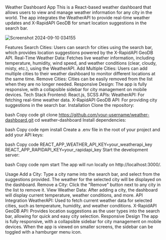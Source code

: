 Weather Dashboard App
This is a React-based weather dashboard that allows users to view and manage weather information for any city in the world. The app integrates the WeatherAPI to provide real-time weather updates and X-RapidAPI GeoDB for smart location suggestions in the search bar.

![Screenshot 2024-09-10 034155](https://github.com/user-attachments/assets/63f5f742-b5c1-4df8-856f-2511992d363b)


Features
Search Cities: Users can search for cities using the search bar, which provides location suggestions powered by the X-RapidAPI GeoDB API.
Real-Time Weather Data: Fetches live weather information, including temperature, humidity, wind speed, and weather conditions (clear, cloudy, misty, etc.), using the WeatherAPI.
Add Multiple Cities: Users can add multiple cities to their weather dashboard to monitor different locations at the same time.
Remove Cities: Cities can be easily removed from the list when they are no longer needed.
Responsive Design: The app is fully responsive, with a collapsible sidebar for city management on mobile devices.
Tech Stack
Frontend: React.js, SCSS
APIs:
WeatherAPI: For fetching real-time weather data.
X-RapidAPI GeoDB API: For providing city suggestions in the search bar.
Installation
Clone the repository:

bash
Copy code
git clone https://github.com/your-username/weather-dashboard.git
cd weather-dashboard
Install dependencies:

bash
Copy code
npm install
Create a .env file in the root of your project and add your API keys:

bash
Copy code
REACT_APP_WEATHER_API_KEY=your_weatherapi_key
REACT_APP_RAPIDAPI_KEY=your_rapidapi_key
Start the development server:

bash
Copy code
npm start
The app will run locally on http://localhost:3000/.

Usage
Add a City: Type a city name into the search bar, and select from the suggestions provided. The weather for the selected city will be displayed on the dashboard.
Remove a City: Click the "Remove" button next to any city in the list to remove it.
View Weather Data: After adding a city, the dashboard will display current temperature, weather conditions, and more.
API Integration
WeatherAPI: Used to fetch current weather data for selected cities, such as temperature, humidity, and weather conditions.
X-RapidAPI GeoDB API: Provides location suggestions as the user types into the search bar, allowing for quick and easy city selection.
Responsive Design
The app is fully responsive, with a collapsible sidebar for city management on mobile devices. When the app is viewed on smaller screens, the sidebar can be toggled with a hamburger menu icon.

